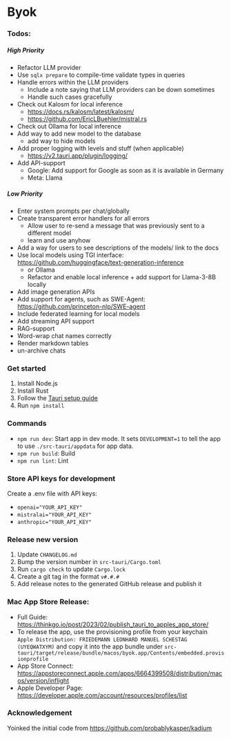# Byok

### Todos:

##### High Priority

- Refactor LLM provider
- Use `sqlx prepare` to compile-time validate types in queries
- Handle errors within the LLM providers
  - Include a note saying that LLM providers can be down sometimes
  - Handle such cases gracefully
- Check out Kalosm for local inference
  - https://docs.rs/kalosm/latest/kalosm/
  - https://github.com/EricLBuehler/mistral.rs
- Check out Ollama for local inference
- Add way to add new model to the database
  - add way to hide models
- Add proper logging with levels and stuff (when applicable)
  - https://v2.tauri.app/plugin/logging/
- Add API-support
  - Google: Add support for Google as soon as it is available in Germany
  - Meta: Llama

##### Low Priority

- Enter system prompts per chat/globally
- Create transparent error handlers for all errors
  - Allow user to re-send a message that was previously sent to a different model
  - learn and use anyhow
- Add a way for users to see descriptions of the models/ link to the docs
- Use local models using TGI interface: https://github.com/huggingface/text-generation-inference
  - or Ollama
  - Refactor and enable local inference + add support for Llama-3-8B locally
- Add image generation APIs
- Add support for agents, such as SWE-Agent: https://github.com/princeton-nlp/SWE-agent
- Include federated learning for local models
- Add streaming API support
- RAG-support
- Word-wrap chat names correctly
- Render markdown tables
- un-archive chats

### Get started

1. Install Node.js
2. Install Rust
3. Follow the [Tauri setup guide](https://tauri.studio/en/docs/getting-started/intro)
4. Run `npm install`

### Commands

- `npm run dev`: Start app in dev mode. It sets `DEVELOPMENT=1` to tell the app to use `./src-tauri/appdata` for app data.
- `npm run build`: Build
- `npm run lint`: Lint

### Store API keys for development

Create a .env file with API keys:

- `openai="YOUR_API_KEY"`
- `mistralai="YOUR_API_KEY"`
- `anthropic="YOUR_API_KEY"`

### Release new version

1. Update `CHANGELOG.md`
2. Bump the version number in `src-tauri/Cargo.toml`
3. Run `cargo check` to update `Cargo.lock`
4. Create a git tag in the format `v#.#.#`
5. Add release notes to the generated GitHub release and publish it

### Mac App Store Release:

- Full Guide: https://thinkgo.io/post/2023/02/publish_tauri_to_apples_app_store/
- To release the app, use the provisioning profile from your keychain `Apple Distribution: FRIEDEMANN LEONHARD MANUEL SCHESTAG (UYEQWATXYM)` and copy it into the app bundle under `src-tauri/target/release/bundle/macos/byok.app/Contents/embedded.provisionprofile`
- App Store Connect: https://appstoreconnect.apple.com/apps/6664399508/distribution/macos/version/inflight
- Apple Developer Page: https://developer.apple.com/account/resources/profiles/list

### Acknowledgement

Yoinked the initial code from https://github.com/probablykasper/kadium
